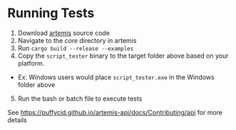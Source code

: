 # Running Tests

1. Download [artemis](https://github.com/puffyCid/artemis) source code
2. Navigate to the _core_ directory in artemis
3. Run `cargo build --release --examples`
4. Copy the `script_tester` binary to the target folder above based on your
   platform.

- Ex: Windows users would place `script_tester.exe` in the Windows folder above

5. Run the bash or batch file to execute tests

See https://puffycid.github.io/artemis-api/docs/Contributing/api for more
details
